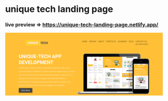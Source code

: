 # unique tech landing page

### live preview => https://unique-tech-landing-page.netlify.app/
![Design preview for unique tech landing page coding challenge](./previewImage.png)
